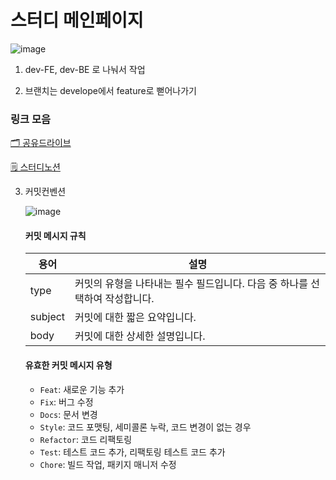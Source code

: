 # 스터디 메인페이지


![image](https://user-images.githubusercontent.com/68121478/235938311-35db1baf-1855-443b-9ccc-aa839e7edb4e.png)

1. dev-FE, dev-BE 로 나눠서 작업

2. 브랜치는 develope에서 feature로 뻗어나가기


### 링크 모음

[🗂️ 공유드라이브](https://drive.google.com/drive/folders/1AdD_T1ztcunTaEezRSfJ02i-lWH2PgCf?usp=sharing)

[🗒️ 스터디노션](https://www.notion.so/e61dd97c43994d67b5c6c8e6bcc4437a)


3. 커밋컨벤션

    ![image](https://user-images.githubusercontent.com/68121478/235940785-8080a953-dba1-402b-b03c-1c2d5f621590.png)

    #### 커밋 메시지 규칙

    |  용어 |  설명 |
    | --- | --- |
    | type | 커밋의 유형을 나타내는 필수 필드입니다. 다음 중 하나를 선택하여 작성합니다. |
    | subject | 커밋에 대한 짧은 요약입니다. |
    | body | 커밋에 대한 상세한 설명입니다. |

    #### 유효한 커밋 메시지 유형

    - `Feat`: 새로운 기능 추가
    - `Fix`: 버그 수정
    - `Docs`: 문서 변경
    - `Style`: 코드 포맷팅, 세미콜론 누락, 코드 변경이 없는 경우
    - `Refactor`: 코드 리팩토링
    - `Test`: 테스트 코드 추가, 리팩토링 테스트 코드 추가
    - `Chore`: 빌드 작업, 패키지 매니저 수정


